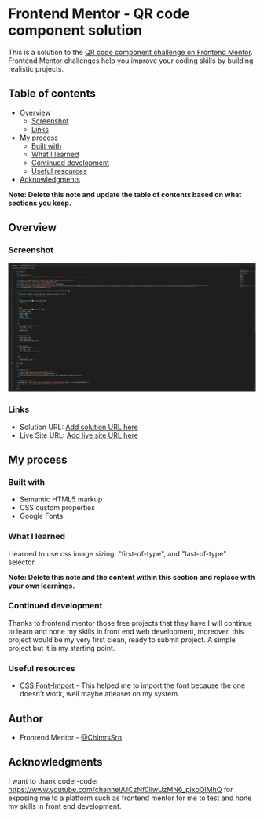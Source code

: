 # Frontend Mentor - QR code component solution

This is a solution to the [QR code component challenge on Frontend Mentor](https://www.frontendmentor.io/challenges/qr-code-component-iux_sIO_H). Frontend Mentor challenges help you improve your coding skills by building realistic projects. 

## Table of contents

- [Overview](#overview)
  - [Screenshot](#screenshot)
  - [Links](#links)
- [My process](#my-process)
  - [Built with](#built-with)
  - [What I learned](#what-i-learned)
  - [Continued development](#continued-development)
  - [Useful resources](#useful-resources)
- [Acknowledgments](#acknowledgments)

**Note: Delete this note and update the table of contents based on what sections you keep.**

## Overview

### Screenshot

![](/ScreenShot.png)

### Links

- Solution URL: [Add solution URL here](https://your-solution-url.com)
- Live Site URL: [Add live site URL here](https://your-live-site-url.com)

## My process

### Built with

- Semantic HTML5 markup
- CSS custom properties
- Google Fonts

### What I learned

I learned to use css image sizing, "first-of-type", and "last-of-type" selector. 

**Note: Delete this note and the content within this section and replace with your own learnings.**

### Continued development

Thanks to frontend mentor those free projects that they have I will continue to learn and hone my skills in front end web development, moreover, this project would be my very first clean,
ready to submit project. A simple project but it is my starting point.

### Useful resources

- [CSS Font-Import](https://www.w3schools.com/css/css3_fonts.asp) - This helped me to import the font because the one doesn't work, well maybe atleaset on my system.


## Author

- Frontend Mentor - [@ChlmrsSrn](https://www.frontendmentor.io/profile/ChlmrsSrn)


## Acknowledgments

I want to thank coder-coder https://www.youtube.com/channel/UCzNf0liwUzMN6_pixbQlMhQ for exposing me to a platform such as frontend mentor for me to test and hone my skills in front end development.

